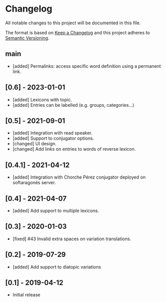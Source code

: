 # Changelog
All notable changes to this project will be documented in this file.

The format is based on [Keep a Changelog](http://keepachangelog.com/en/1.0.0/)
and this project adheres to [Semantic Versioning](http://semver.org/spec/v2.0.0.html).

## main
- [added] Permalinks: access specific word definition using a permanent link.

## [0.6] - 2023-01-01
- [added] Lexicons with topic.
- [added] Entries can be labelled (e.g. groups, categories...)

## [0.5] - 2021-09-01
- [added] Integration with read speaker.
- [added] Support to conjugator options.
- [changed] UI design.
- [changed] Add links on entries to words of reverse lexicon.

## [0.4.1] - 2021-04-12
- [added] Integration with Chorche Pérez conjugator deployed on softaragonés server.

## [0.4] - 2021-04-07
- [added] Add support to multiple lexicons.

## [0.3] - 2020-01-03
- [fixed] #43 Invalid extra spaces on variation translations.

## [0.2] - 2019-07-29
- [added] Add support to diatopic variations

## [0.1] - 2019-04-12
- Initial release
